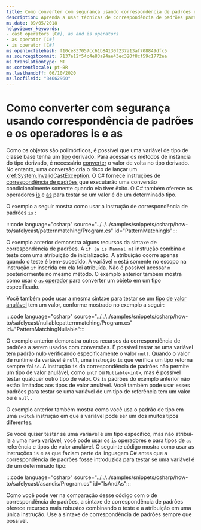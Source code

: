 ```yaml
---
title: Como converter com segurança usando correspondência de padrões e os operadores is e as
description: Aprenda a usar técnicas de correspondência de padrões para converter variáveis com segurança em um tipo diferente. É possível usar a correspondência de padrões, assim como os operadores is e as para converter tipos com segurança.
ms.date: 09/05/2018
helpviewer_keywords:
- cast operators [C#], as and is operators
- as operator [C#]
- is operator [C#]
ms.openlocfilehash: f10ce837057cc61b84130f237a13af708849dfc5
ms.sourcegitcommit: 7137e12f54c4e83a94ae43ec320f8cf59c1772ea
ms.translationtype: MT
ms.contentlocale: pt-BR
ms.lasthandoff: 06/10/2020
ms.locfileid: "84662960"
---
```

# <a name="how-to-safely-cast-by-using-pattern-matching-and-the-is-and-as-operators"></a>Como converter com segurança usando correspondência de padrões e os operadores is e as

Como os objetos são polimórficos, é possível que uma variável de tipo de classe base tenha um [tipo](../programming-guide/types/index.md) derivado. Para acessar os métodos de instância do tipo derivado, é necessário [converter](../programming-guide/types/casting-and-type-conversions.md) o valor de volta no tipo derivado. No entanto, uma conversão cria o risco de lançar um <xref:System.InvalidCastException>. O C# fornece instruções de [correspondência de padrões](../pattern-matching.md) que executarão uma conversão condicionalmente somente quando ela tiver êxito. O C# também oferece os operadores [is](../language-reference/operators/type-testing-and-cast.md#is-operator) e [as](../language-reference/operators/type-testing-and-cast.md#as-operator) para testar se um valor é de um determinado tipo.

O exemplo a seguir mostra como usar a instrução de correspondência de padrões `is` :

:::code language="csharp" source="../../../samples/snippets/csharp/how-to/safelycast/patternmatching/Program.cs" id="PatternMatchingIs":::

O exemplo anterior demonstra alguns recursos da sintaxe de correspondência de padrões. A `if (a is Mammal m)` instrução combina o teste com uma atribuição de inicialização. A atribuição ocorre apenas quando o teste é bem-sucedido. A variável `m` está somente no escopo na instrução `if` inserida em ela foi atribuída. Não é possível acessar `m` posteriormente no mesmo método. O exemplo anterior também mostra como usar o [ `as` operador](../language-reference/operators/type-testing-and-cast.md#as-operator) para converter um objeto em um tipo especificado.

Você também pode usar a mesma sintaxe para testar se um [tipo de valor anulável](../language-reference/builtin-types/nullable-value-types.md) tem um valor, conforme mostrado no exemplo a seguir:

:::code language="csharp" source="../../../samples/snippets/csharp/how-to/safelycast/nullablepatternmatching/Program.cs" id="PatternMatchingNullable":::

O exemplo anterior demonstra outros recursos da correspondência de padrões a serem usados com conversões. É possível testar se uma variável tem padrão nulo verificando especificamente o valor `null`. Quando o valor de runtime da variável é `null`, uma instrução `is` que verifica um tipo retorna sempre `false`. A instrução `is` da correspondência de padrões não permite um tipo de valor anulável, como `int?` ou `Nullable<int>`, mas é possível testar qualquer outro tipo de valor. Os `is` padrões do exemplo anterior não estão limitados aos tipos de valor anulável. Você também pode usar esses padrões para testar se uma variável de um tipo de referência tem um valor ou é `null` .

O exemplo anterior também mostra como você usa o padrão de tipo em uma `switch` instrução em que a variável pode ser um dos muitos tipos diferentes.

Se você quiser testar se uma variável é um tipo específico, mas não atribuí-la a uma nova variável, você pode usar os `is` operadores e para tipos de `as` referência e tipos de valor anulável. O seguinte código mostra como usar as instruções `is` e `as` que faziam parte da linguagem C# antes que a correspondência de padrões fosse introduzida para testar se uma variável é de um determinado tipo:

:::code language="csharp" source="../../../samples/snippets/csharp/how-to/safelycast/asandis/Program.cs" id="IsAndAs":::

Como você pode ver na comparação desse código com o de correspondência de padrões, a sintaxe de correspondência de padrões oferece recursos mais robustos combinando o teste e a atribuição em uma única instrução. Use a sintaxe de correspondência de padrões sempre que possível.
